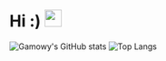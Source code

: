 # Hi :) <img src="https://raw.githubusercontent.com/MartinHeinz/MartinHeinz/master/wave.gif" width="30px">
![Gamowy's GitHub stats](https://github-readme-stats.vercel.app/api?username=Gamowy&show_icons=true&theme=transparent&include_all_commits=true)
![Top Langs](https://github-readme-stats.vercel.app/api/top-langs/?username=Gamowy&layout=donut&theme=transparent&hide=jupyter%20notebook)
